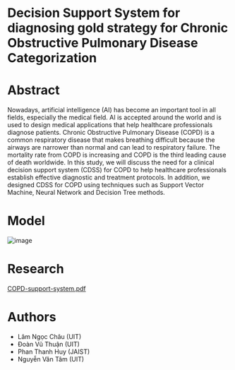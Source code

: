 # Decision Support System for diagnosing gold strategy for Chronic Obstructive Pulmonary Disease Categorization

# Abstract
Nowadays, artificial intelligence (AI) has become an important tool in all fields, especially the medical field. AI is accepted around the world and is used to design medical applications that help healthcare professionals diagnose patients. Chronic Obstructive Pulmonary Disease (COPD) is a common respiratory disease that makes breathing difficult because the airways are narrower than normal and can lead to respiratory failure. The mortality rate from COPD is increasing and COPD is the third leading cause of death worldwide. In this study, we will discuss the need for a clinical decision support system (CDSS) for COPD to help healthcare professionals establish effective diagnostic and treatment protocols. In addition, we designed CDSS for COPD using techniques such as Support Vector Machine, Neural Network and Decision Tree methods.

# Model
![image](https://user-images.githubusercontent.com/16631121/204134322-0514f57d-2614-44a7-9e6b-e73d43890b35.png)

# Research
[COPD-support-system.pdf](https://github.com/hughiephan/copd-support-system/files/10098267/COPD-support-system.pdf)

# Authors 
- Lâm Ngọc Châu	(UIT) 
- Đoàn Vũ Thuận	(UIT)
- Phan Thanh Huy (JAIST)
- Nguyễn Văn Tâm (UIT)
